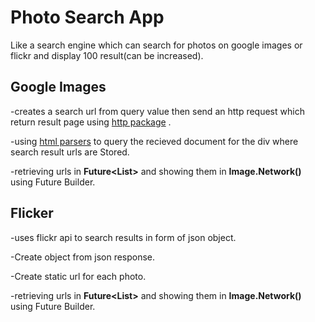 # Photo Search App
Like a search engine which can search for photos on google images or flickr and display 100 result(can be increased).

## Google Images 
-creates a search url from query value then send an http request which return result page using [http package](https://pub.dev/packages/http) . 

-using [html parsers](https://pub.dev/packages/html) to query the recieved document for the div where search result urls are Stored.

-retrieving urls in **Future<List<String>>** and showing them in **Image.Network()** using Future Builder.


## Flicker
-uses flickr api to search results in form of  json object. 

-Create object from json response.

-Create static url for each photo.

-retrieving urls in **Future<List<String>>** and showing them in **Image.Network()** using Future Builder.
